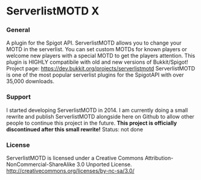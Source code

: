# ServerlistMOTD X

### General 

A plugin for the Spigot API. ServerlistMOTD allows you to change your MOTD in the serverlist. You can set custom MOTDs for known players or welcome new players with a special MOTD to get the players attention. This plugin is HIGHLY compatibile with old and new versions of Bukkit/Spigot!
Project page: https://dev.bukkit.org/projects/serverlistmotd
ServerlistMOTD is one of the most popular serverlist plugins for the SpigotAPI with over 35,000 downloads.

### Support

I started developing ServerlistMOTD in 2014. I am currently doing a small rewrite and publish ServerlistMOTD alongside here on Github to allow other people to continue this project in the future.
**This project is officially discontinued after this small rewrite!**
Status: not done

### License 

ServerlistMOTD is licensed under a Creative Commons Attribution-NonCommercial-ShareAlike 3.0 Unported License.
http://creativecommons.org/licenses/by-nc-sa/3.0/
